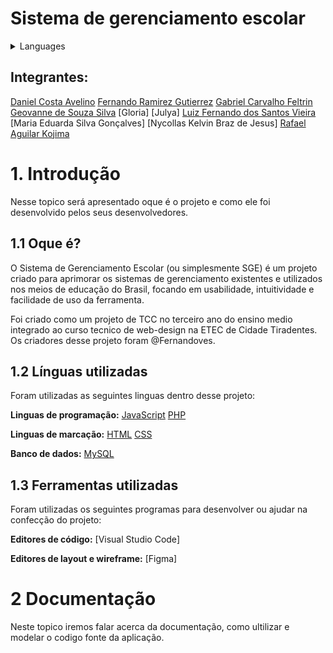 # Sistema de gerenciamento escolar

<details>

<summary>Languages</summary>

| [English](https://teste.com) | [Espanõl](https://teste.com) | *Portugues Brasileiro* |
| ---------------------------- | ---------------------------- | ---------------------- |

</details>

## Integrantes:

[Daniel Costa Avelino](https://github.com/Danizera02)
[Fernando Ramirez Gutierrez](https://github.com/FernandoRamirez457)
[Gabriel Carvalho Feltrin](https://github.com/feltrinx)
[Geovanne de Souza Silva](https://github.com/geovanheew)
[Gloria]
[Julya]
[Luiz Fernando dos Santos Vieira](https://github.com/Luiz-FernandoSV)
[Maria Eduarda Silva Gonçalves]
[Nycollas Kelvin Braz de Jesus]
[Rafael Aguilar Kojima](https://github.com/Rafael-Kojima)

# 1. Introdução
Nesse topico será apresentado oque é o projeto e como ele foi desenvolvido pelos seus desenvolvedores.

## 1.1 Oque é?

O Sistema de Gerenciamento Escolar (ou simplesmente SGE) é um projeto criado para aprimorar os sistemas de gerenciamento existentes e utilizados nos meios de educação do Brasil, focando em usabilidade, intuitividade e facilidade de uso da ferramenta.

Foi criado como um projeto de TCC no terceiro ano do ensino medio integrado ao curso tecnico de web-design na ETEC de Cidade Tiradentes. Os criadores desse projeto foram @Fernandoves.

## 1.2 Línguas utilizadas

Foram utilizadas as seguintes linguas dentro desse projeto:

**Linguas de programação:**
[JavaScript](https://developer.mozilla.org/pt-BR/docs/Web/JavaScript) [PHP](https://www.php.net/manual/pt_BR/index.php)

**Linguas de marcação:**
[HTML](https://developer.mozilla.org/pt-BR/docs/Web/HTML) [CSS](https://developer.mozilla.org/pt-BR/docs/Web/CSS)

**Banco de dados:**
[MySQL](https://dev.mysql.com/doc/)

## 1.3 Ferramentas utilizadas

Foram utilizadas os seguintes programas para desenvolver ou ajudar na confecção do projeto:

**Editores de código:**
[Visual Studio Code]

**Editores de layout e wireframe:**
[Figma]

# 2 Documentação
Neste topico iremos falar acerca da documentação, como ultilizar e modelar o codigo fonte da aplicação.
